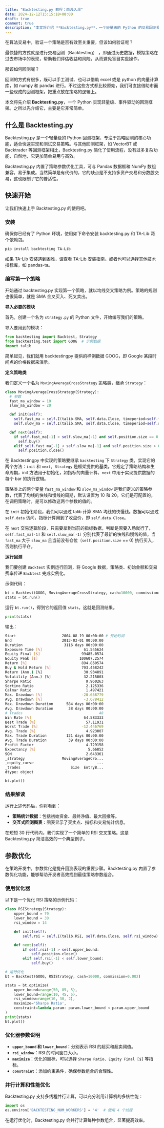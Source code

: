 ```yaml
---
title: "Backtesting.py 教程：由浅入深"
date: 2024-12-12T15:15:18+08:00
draft: true
comment: true
description: "本文将介绍 **Backtesting.py**，一个轻量级的 Python 的交易回测框架。"
---
```


在算法交易中，验证一个策略是否有效至关重要，但该如何验证呢？

最快捷的方式就是进行交易回测（Backtesting） ，即通过历史数据，模拟策略在过去市场中的表现，帮助我们评估收益和风险，从而避免盲目实盘操作。

那该如何回测呢？

回测的方式有很多，既可以手工测试、也可以借助 excel 或是 python 的向量计算库，如 numpy 和 pandas 进行。不过这些方式都比较原始，我们可直接借助市面一些现成的回测框架，把重点放在策略的逻辑上。

本文将先介绍 **Backtesting.py**，一个 Python 实现轻量级、事件驱动的回测框架。之所以先介绍它，主要是它非常简单。

## 什么是 Backtesting.py

Backtesting.py 是一个轻量级的 Python 回测框架，专注于策略回测的核心功能，适合快速实现和测试交易策略。与其他回测框架，如 VectorBT 或 Backtrader 等回测框架相比，Backtesting.py 简化了使用流程，没有过多复杂功能，自然地，它更加简单易用与高效。

Backtesting.py 内置了策略参数优化工具，可与 Pandas 数据框和 NumPy 数组兼容，易于集成。当然简单是有代价的，它的缺点是不支持多资产交易和分数股交易，这也限制了它的普适性。

## 快速开始

让我们快速上手 Backtesting.py 的使用吧。

### 安装

确保你已经有了 Python 环境，使用如下命令安装 backtesting.py 和 TA-Lib 两个依赖包。

```bash
pip install backtesting TA-Lib
```

如果 TA-Lib 安装遇到困难，请查看 [TA-Lib 安装指南](https://ta-lib.github.io/ta-lib-python/install.html)，或者也可以选择其他技术指标库，如 pandas-ta。

### 编写第一个策略

开始通过 backtesting.py 实现第一个策略，就以均线交叉策略为例。策略的规则也很简单，就是 SMA 金叉买入、死叉卖出。

**导入必要的模块**

首先，创建一个名为 `strategy.py` 的 Python 文件，开始编写我们的策略。

导入要用到的模块：

```python
from backtesting import Backtest, Strategy
from backtesting.test import GOOG  # 示例数据
import talib
```

简单起见，我们就用 backtestingpy 提供的样例数据 GOOG，即 Google 某段时间点的价格数据来演示。

**定义策略类**

我们定义一个名为 `MovingAverageCrossStrategy` 策略类，继承 `Strategy`：

```python
class MovingAverageCrossStrategy(Strategy):
  # 参数
  fast_ma_window = 10
  slow_ma_window = 20

  def init(self):
    self.fast_ma = self.I(talib.SMA, self.data.Close, timeperiod=self.fast_ma_window)
    self.slow_ma = self.I(talib.SMA, self.data.Close, timeperiod=self.slow_ma_window)

  def next(self):
    if self.fast_ma[-1] > self.slow_ma[-1] and self.position.size == 0:
      self.buy()
    elif self.fast_ma[-1] < self.slow_ma[-1] and self.position.size > 0:
      self.position.close()
```

在 Backtestingpy 中实现的策略要继承 `backtesting` 下 `Strategy` 类，实现它的两个方法：`init` 和 `next`。`Strategy` 是框架提供的基类，它规定了策略结构和生命周期，init 方法用于初始化，如指标的向量计算，`next` 中用于实现提供数据的每个 bar 的执行逻辑。

策略类上的两个变量 `fast_ma_window` 和 `slow_ma_window` 是我们定义的策略参数，代表了均线的快线和慢线的周期，默认设置为 10 和 20。它们是可配置的，在调用策略时，是可以修改这两个参数的值的。

在 `init` 初始化阶段，我们可以通过 talib 计算 SMA 均线的快慢线。数据可以通过 `self.data` 访问，指标计算用到了收盘价，即 `self.data.Close`。

在 `next` 交易逻辑阶段，只需要拿到当前的指标数据，判断是否要入场就行了，`self.fast_ma[-1]` 和 `self.slow_ma[-1]` 分别代表了最新的快线和慢线的值，当 `fast_ma` 大于 `slow_ma` 且当前没有仓位（`self.position.size` == 0) 执行买入，否则执行平仓。

**运行回测**

我们要创建 `Backtest` 实例运行回测，将 Google 数据，策略类、初始金额和交易费率传递 `Backtest` 完成实例化。

示例代码：

```python
bt = Backtest(GOOG, MovingAverageCrossStrategy, cash=10000, commission=0.002)
stats = bt.run()
```

运行 `bt.run()`，得到它的返回值 `stats`，这就是回测结果。

```python
print(stats)
```

输出：

```bash
Start                     2004-08-19 00:00:00 # 开始时间
End                       2013-03-01 00:00:00
Duration                   3116 days 00:00:00
Exposure Time [%]                   61.545624
Equity Final [$]                   99485.0574
Equity Peak [$]                   100607.2574
Return [%]                         894.850574
Buy & Hold Return [%]              703.458242
Return (Ann.) [%]                   30.934891
Volatility (Ann.) [%]               32.215003
Sharpe Ratio                         0.960263
Sortino Ratio                        2.125336
Calmar Ratio                         1.497421
Max. Drawdown [%]                  -20.658779
Avg. Drawdown [%]                   -3.678412
Max. Drawdown Duration      584 days 00:00:00
Avg. Drawdown Duration       38 days 00:00:00
# Trades                                   48
Win Rate [%]                        64.583333
Best Trade [%]                       57.11931
Worst Trade [%]                    -12.446769
Avg. Trade [%]                       4.923007
Max. Trade Duration         121 days 00:00:00
Avg. Trade Duration          39 days 00:00:00
Profit Factor                        4.729158
Expectancy [%]                        5.66852
SQN                                  2.643361
_strategy                 MovingAverageCro...
_equity_curve                             ...
_trades                       Size  EntryB...
dtype: object
```


```python
bt.plot()
```



### 结果解读

运行上述代码后，你将看到：

- **策略统计数据**：包括初始资金、最终净值、最大回撤等。
- **交互式回测图表**：图表显示了买卖点、指标和交易统计信息。

在短短 30 行代码内，我们实现了一个简单的 RSI 交叉策略。这是 Backtesting.py 简洁高效的一个典型例子。

## 参数优化

在策略开发中，参数优化是提升回测表现的重要步骤。Backtesting.py 内置了参数优化功能，能够帮助开发者高效找到最佳策略参数组合。

### 使用优化器

以下是一个优化 RSI 策略的示例代码：
```python
class RSIStrategy(Strategy):
    upper_bound = 70
    lower_bound = 30
    rsi_window = 14

    def init(self):
        self.rsi = self.I(talib.RSI, self.data.Close, self.rsi_window)

    def next(self):
        if self.rsi[-1] > self.upper_bound:
            self.position.close()
        elif self.rsi[-1] < self.lower_bound:
            self.buy()

# 运行优化
bt = Backtest(GOOG, RSIStrategy, cash=10000, commission=0.002)

stats = bt.optimize(
    upper_bound=range(50, 85, 5),
    lower_bound=range(10, 45, 5),
    rsi_window=range(10, 30, 2),
    maximize='Sharpe Ratio',
    constraint=lambda param: param.lower_bound < param.upper_bound
)
print(stats)
bt.plot()
```

### 优化器参数说明

- **`upper_bound` 和 `lower_bound`**：分别表示 RSI 的超买和超卖阈值。
- **`rsi_window`**：RSI 的时间窗口大小。
- **`maximize`**：优化的目标，可以选择 `Sharpe Ratio`、`Equity Final [$]` 等指标。
- **`constraint`**：添加约束条件，确保参数组合的合理性。

### 并行计算和性能优化

Backtesting.py 支持多线程并行计算，可以充分利用计算机的多核性能：

```python
import os
os.environ['BACKTESTING_NUM_WORKERS'] = '4'  # 使用 4 个线程
```

在运行优化时，Backtesting.py 会并行计算每种参数组合，显著提高效率。

